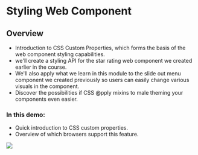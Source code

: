 # **Styling Web Component**

## **Overview**

- Introduction to CSS Custom Properties, which forms the basis of the web component styling capabilities.
- we'll create a styling API for the star rating web component we created earlier in the course.
- We'll also apply what we learn in this module to the slide out menu component we created previously so users can easily change various visuals in the component.
- Discover the possibilities if CSS @pply mixins to male theming your components even easier. 

### **In this demo:**

- Quick introduction to CSS custom properties. 
- Overview of which browsers support this feature.


<img src="https://media.giphy.com/media/l41lUJ1YoZB1lHVPG/giphy.gif">
